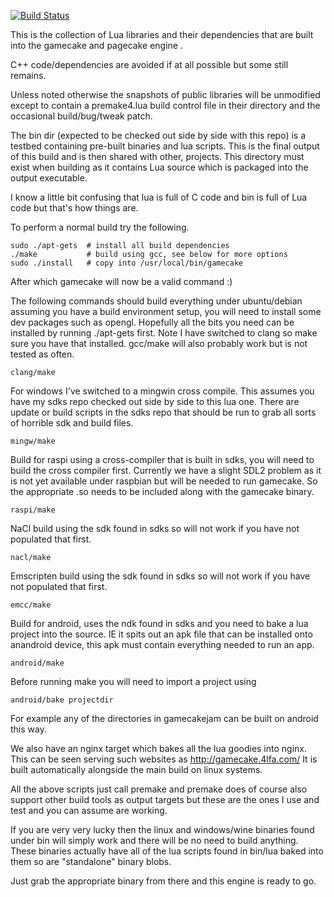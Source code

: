 [![Build Status](https://drone.io/bitbucket.org/xixs/lua/status.png)](https://drone.io/bitbucket.org/xixs/lua/latest)

This is the collection of Lua libraries and their dependencies that are
built into the gamecake and pagecake engine .

C++ code/dependencies are avoided if at all possible but some 
still remains.

Unless noted otherwise the snapshots of public libraries will be 
unmodified except to contain a premake4.lua build control file in their 
directory and the occasional build/bug/tweak patch.

The bin dir (expected to be checked out side by side with this repo) 
is a testbed containing pre-built binaries and lua scripts. This is 
the final output of this build and is then shared with other, 
projects. This directory must exist when building as it contains Lua
source which is packaged into the output executable.

I know a little bit confusing that lua is full of C code and bin is 
full of Lua code but that's how things are.

To perform a normal build try the following.

	sudo ./apt-gets  # install all build dependencies
	./make           # build using gcc, see below for more options
	sudo ./install   # copy into /usr/local/bin/gamecake

After which gamecake will now be a valid command :)

The following commands should build everything under ubuntu/debian 
assuming you have a build environment setup, you will need to install 
some dev packages such as opengl. Hopefully all the bits you need can 
be installed by running ./apt-gets first. Note I have switched to clang 
so make sure you have that installed. gcc/make will also probably work 
but is not tested as often.

	clang/make


For windows I've switched to a mingwin cross compile. This assumes 
you have my sdks repo checked out side by side to this lua one. 
There are update or build scripts in the sdks repo that should be 
run to grab all sorts of horrible sdk and build files.

	mingw/make


Build for raspi using a cross-compiler that is built in sdks, you will 
need to build the cross compiler first. Currently we have a slight SDL2 problem
as it is not yet available under raspbian but will be needed to run gamecake.
So the appropriate .so needs to be included along with the gamecake binary.

	raspi/make


NaCl build using the sdk found in sdks so will not work if you have 
not populated that first.

	nacl/make

Emscripten build using the sdk found in sdks so will not work if you have 
not populated that first.

	emcc/make

Build for android, uses the ndk found in sdks and you need to bake a 
lua project into the source. IE it spits out an apk file that can be 
installed onto anandroid device, this apk must contain everything 
needed to run an app.

	android/make

Before running make you will need to import a project using

	android/bake projectdir 

For example any of the directories in gamecakejam can be built on
android this way.


We also have an nginx target which bakes all the lua goodies into 
nginx. This can be seen serving such websites as 
http://gamecake.4lfa.com/ It is built automatically alongside the 
main build on linux systems.


All the above scripts just call premake and premake does of course also 
support other build tools as output targets but these are the ones I use 
and test and you can assume are working.

If you are very very lucky then the linux and windows/wine binaries 
found under bin will simply work and there will be no need to build 
anything. These binaries actually have all of the lua scripts 
found in bin/lua baked into them so are "standalone" binary blobs. 

Just grab the appropriate binary from there and this engine is ready 
to go.